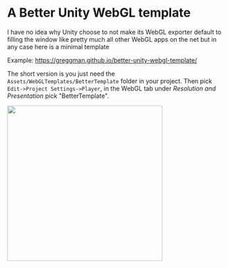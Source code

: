 # A Better Unity WebGL template

I have no idea why Unity choose to not make its WebGL exporter default
to filling the window like pretty much all other WebGL apps on the net
but in any case here is a minimal template

Example: https://greggman.github.io/better-unity-webgl-template/

The short version is you just need the `Assets/WebGLTemplates/BetterTemplate` folder
in your project. Then pick `Edit->Project Settings->Player`, in the WebGL tab
under *Resolution and Presentation* pick "BetterTemplate".

<img src="https://i.stack.imgur.com/r5Jns.png" width="358">


